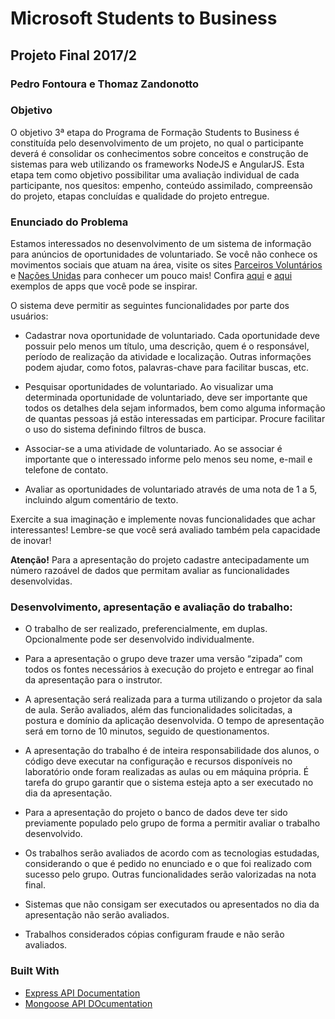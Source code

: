 # Microsoft Students to Business
## Projeto Final 2017/2
### Pedro Fontoura e Thomaz Zandonotto

### Objetivo
O objetivo 3ª etapa do Programa de Formação Students to Business é constituída pelo desenvolvimento de um projeto, no qual o participante deverá é consolidar os conhecimentos sobre conceitos e construção de sistemas para web utilizando os frameworks NodeJS e AngularJS. Esta etapa tem como objetivo possibilitar uma avaliação individual de cada participante, nos quesitos: empenho, conteúdo assimilado, compreensão do projeto, etapas concluídas e qualidade do projeto entregue.

### Enunciado do Problema
Estamos interessados no desenvolvimento de um sistema de informação para anúncios de oportunidades de voluntariado. Se você não conhece os movimentos sociais que atuam na área, visite os sites [Parceiros Voluntários](http://www.parceirosvoluntarios.org.br/) e [Nações Unidas](https://nacoesunidas.org/vagas/voluntariado/) para conhecer um pouco mais! Confira [aqui](https://play.google.com/store/apps/details?id=com.voluntario&hl=pt_BR) e [aqui](http://bolsadovoluntariado.pt/) exemplos de apps que você pode se inspirar.

O sistema deve permitir as seguintes funcionalidades por parte dos usuários:

* Cadastrar nova oportunidade de voluntariado. Cada oportunidade deve possuir pelo menos um título, uma descrição, quem é o responsável, período de realização da atividade e localização. Outras informações podem ajudar, como fotos, palavras-chave para facilitar buscas, etc.

* Pesquisar oportunidades de voluntariado. Ao visualizar uma determinada oportunidade de voluntariado, deve ser importante que todos os detalhes dela sejam informados, bem como alguma informação de quantas pessoas já estão interessadas em participar. Procure facilitar o uso do sistema definindo filtros de busca.

*  Associar-se a uma atividade de voluntariado. Ao se associar é importante que o interessado informe pelo menos seu nome, e-mail e telefone de contato.
*  Avaliar as oportunidades de voluntariado através de uma nota de 1 a 5, incluindo algum comentário de texto.

Exercite a sua imaginação e implemente novas funcionalidades que achar interessantes! Lembre-se que você será avaliado também pela capacidade de inovar!

**Atenção!**
Para a apresentação do projeto cadastre antecipadamente um número razoável de dados que permitam
avaliar as funcionalidades desenvolvidas.

### Desenvolvimento, apresentação e avaliação do trabalho:

* O trabalho de ser realizado, preferencialmente, em duplas. Opcionalmente pode ser desenvolvido individualmente.

* Para a apresentação o grupo deve trazer uma versão “zipada” com todos os fontes necessários à execução do projeto e entregar ao final da apresentação para o instrutor.

* A apresentação será realizada para a turma utilizando o projetor da sala de aula. Serão avaliados, além das funcionalidades solicitadas, a postura e domínio da aplicação desenvolvida. O tempo de apresentação será em torno de 10 minutos, seguido de
questionamentos.

* A apresentação do trabalho é de inteira responsabilidade dos alunos, o código deve executar na configuração e recursos disponíveis no laboratório onde foram realizadas as aulas ou em máquina própria. É tarefa do grupo garantir que o sistema esteja apto a ser
executado no dia da apresentação.

* Para a apresentação do projeto o banco de dados deve ter sido previamente populado pelo grupo de forma a permitir avaliar o trabalho desenvolvido.

* Os trabalhos serão avaliados de acordo com as tecnologias estudadas, considerando o que é pedido no enunciado e o que foi realizado com sucesso pelo grupo. Outras funcionalidades serão valorizadas na nota final.

* Sistemas que não consigam ser executados ou apresentados no dia da apresentação não serão avaliados.

* Trabalhos considerados cópias configuram fraude e não serão avaliados.

### Built With
* [Express API Documentation](http://expressjs.com/pt-br/api.html)
* [Mongoose API DOcumentation](http://mongoosejs.com/docs/api.html)
